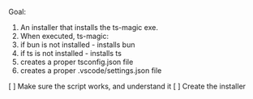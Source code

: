 Goal:
1. An installer that installs the ts-magic exe.
2. When executed, ts-magic:
  1. if bun is not installed - installs bun
  2. if ts is not installed - installs ts
  3. creates a proper tsconfig.json file
  4. creates a proper .vscode/settings.json file

[ ] Make sure the script works, and understand it
[ ] Create the installer
